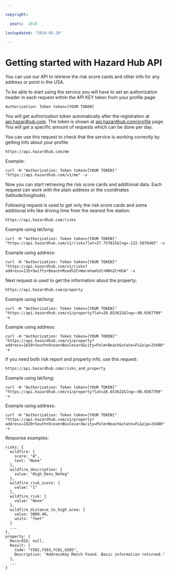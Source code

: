 ```yaml
---

copyright:

  years:  2018

lastupdated: "2018-05-28"

---
```


# Getting started with Hazard Hub API

[logo]: http://hazardhub.com/wp-content/themes/wp-work/img/header/logo.png
You can use our API to retrieve the risk score cards and other info for any address or point in the USA.

To be able to start using the service you will have to set an authorization header in each request within the API KEY taken from your profile page:
```
Authorization: Token token=[YOUR TOKEN]
```

You will get authorization token automatically after the registration at [api.hazardhub.com](https://api.hazardhub.com/users/sign_up). The token is shown at [api.hazardhub.com/profile](https://api.hazardhub.com/profile) page. You will get a specific amount of requests which can be done per day.

You can use this request to check that the service is working correctly by getting info about your profile:
```
https://api.hazardhub.com/me
```

Example:
```
curl -H "Authorization: Token token=[YOUR TOKEN]" "https://api.hazardhub.com/v1/me" -v
```

Now you can start retrieving the risk score cards and additional data. Each request can work with the plain address or the coordinates (latitude/longitude).

Following request is used to get only the risk score cards and some additional info like driving time from the nearest fire station:
```
https://api.hazardhub.com/risks
```
Example using lat/long:
```
curl -H "Authorization: Token token=[YOUR TOKEN]" "https://api.hazardhub.com/v1/risks?lat=37.757815&lng=-122.5076403" -v

```
Example using address:
```
curl -H "Authorization: Token token=[YOUR TOKEN]" "https://api.hazardhub.com/v1/risks?address=135+Swifts+Beach+Road%2C+Wareham%2C+MA%2C+USA" -v
```

Next request is used to get the information about the property:
```
https://api.hazardhub.com/property
```
Example using lat/long:
```
curl -H "Authorization: Token token=[YOUR TOKEN]" "https://api.hazardhub.com/v1/property?lat=26.653622&lng=-80.0367709" -v
```
Example using address:
```
curl -H "Authorization: Token token=[YOUR TOKEN]" "https://api.hazardhub.com/v1/property?address=1820+South+Ocean+Boulevard&city=Palm+Beach&state=FL&zip=33480" -v
```

If you need both risk report and property info, use this request:
```
https://api.hazardhub.com/risks_and_property
```
Example using lat/long:
```
curl -H "Authorization: Token token=[YOUR TOKEN]" "https://api.hazardhub.com/v1/property?lat=26.653622&lng=-80.0367709" -v
```
Example using address:
```
curl -H "Authorization: Token token=[YOUR TOKEN]" "https://api.hazardhub.com/v1/property?address=1820+South+Ocean+Boulevard&city=Palm+Beach&state=FL&zip=33480" -v
```

Response examples:

```
risks: {
  wildfire: {
    score: "A",
    text: "None"
  },
  wildfire_description: {
    value: "High_Dens_NoVeg"
  },
  wildfire_risk_score: {
    value: "1"
  },
  wildfire_risk: {
    value: "None"
  },
  wildfire_distance_to_high_area: {
    value: 3009.48,
    units: "feet"
  }
  ...
},
property: {
  RecordID: null,
  Result: {
    Code: "YS02,YS03,YC01,GS05",
    Description: "AddressKey Match Found. Basic information returned."
  },
  ...
}
```